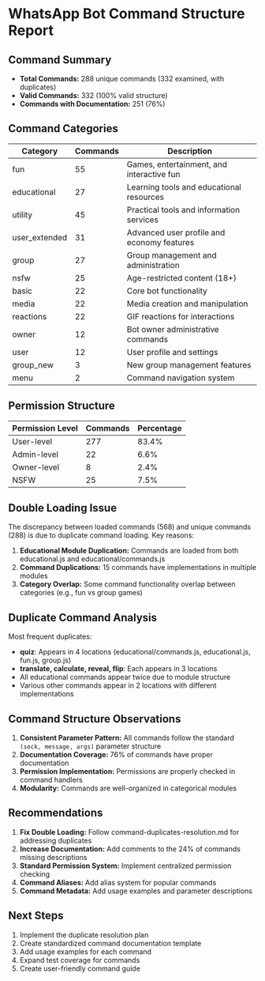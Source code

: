 # WhatsApp Bot Command Structure Report

## Command Summary
- **Total Commands:** 288 unique commands (332 examined, with duplicates)
- **Valid Commands:** 332 (100% valid structure)
- **Commands with Documentation:** 251 (76%)

## Command Categories
| Category      | Commands | Description                                |
|---------------|----------|--------------------------------------------|
| fun           | 55       | Games, entertainment, and interactive fun  |
| educational   | 27       | Learning tools and educational resources   |
| utility       | 45       | Practical tools and information services   |
| user_extended | 31       | Advanced user profile and economy features |
| group         | 27       | Group management and administration        |
| nsfw          | 25       | Age-restricted content (18+)               |
| basic         | 22       | Core bot functionality                     |
| media         | 22       | Media creation and manipulation            |
| reactions     | 22       | GIF reactions for interactions             |
| owner         | 12       | Bot owner administrative commands          |
| user          | 12       | User profile and settings                  |
| group_new     | 3        | New group management features              |
| menu          | 2        | Command navigation system                  |

## Permission Structure
| Permission Level | Commands | Percentage |
|------------------|----------|------------|
| User-level       | 277      | 83.4%      |
| Admin-level      | 22       | 6.6%       |
| Owner-level      | 8        | 2.4%       |
| NSFW             | 25       | 7.5%       |

## Double Loading Issue
The discrepancy between loaded commands (568) and unique commands (288) is due to duplicate command loading. Key reasons:

1. **Educational Module Duplication:** Commands are loaded from both educational.js and educational/commands.js
2. **Command Duplications:** 15 commands have implementations in multiple modules
3. **Category Overlap:** Some command functionality overlap between categories (e.g., fun vs group games)

## Duplicate Command Analysis
Most frequent duplicates:
- **quiz**: Appears in 4 locations (educational/commands.js, educational.js, fun.js, group.js)
- **translate, calculate, reveal, flip**: Each appears in 3 locations
- All educational commands appear twice due to module structure
- Various other commands appear in 2 locations with different implementations

## Command Structure Observations
1. **Consistent Parameter Pattern:** All commands follow the standard `(sock, message, args)` parameter structure
2. **Documentation Coverage:** 76% of commands have proper documentation
3. **Permission Implementation:** Permissions are properly checked in command handlers
4. **Modularity:** Commands are well-organized in categorical modules

## Recommendations
1. **Fix Double Loading:** Follow command-duplicates-resolution.md for addressing duplicates
2. **Increase Documentation:** Add comments to the 24% of commands missing descriptions
3. **Standard Permission System:** Implement centralized permission checking
4. **Command Aliases:** Add alias system for popular commands
5. **Command Metadata:** Add usage examples and parameter descriptions

## Next Steps
1. Implement the duplicate resolution plan
2. Create standardized command documentation template
3. Add usage examples for each command
4. Expand test coverage for commands
5. Create user-friendly command guide